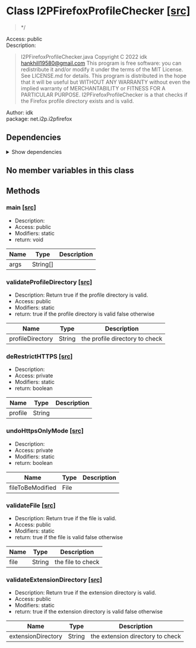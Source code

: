 # Class I2PFirefoxProfileChecker [[src]](src/java/net/i2p/i2pfirefox/I2PFirefoxProfileChecker.java)  

 > */  

Access: public  
Description:  
 > I2PFirefoxProfileChecker.java Copyright C 2022 idk <hankhill19580@gmail.com> This program is free software: you can redistribute it and/or modify it under the terms of the MIT License. See LICENSE.md for details. This program is distributed in the hope that it will be useful but WITHOUT ANY WARRANTY without even the implied warranty of MERCHANTABILITY or FITNESS FOR A PARTICULAR PURPOSE. I2PFirefoxProfileChecker is a that checks if the Firefox profile directory exists and is valid.  

Author: idk   
package: net.i2p.i2pfirefox  

## Dependencies

<details>  
  <summary>  
    Show dependencies  
  </summary>  
  <ul>  
<li>java.io.BufferedReader</li>
<li>java.io.File</li>
<li>java.io.FileReader</li>
<li>java.io.FileWriter</li>
<li>java.io.IOException</li>
  </ul>  
</details>  

## No member variables in this class

## Methods

### main [[src]](src/java/net/i2p/i2pfirefox/I2PFirefoxProfileChecker.java#L30)

+ Description:   
+ Access: public  
+ Modifiers: static 
+ return: void  

| Name | Type | Description |  
| ----- | ----- | ----- |  
| args | String[] |  |  


### validateProfileDirectory [[src]](src/java/net/i2p/i2pfirefox/I2PFirefoxProfileChecker.java#L51)

+ Description: Return true if the profile directory is valid.   
+ Access: public  
+ Modifiers: static 
+ return: true if the profile directory is valid false otherwise   

| Name | Type | Description |  
| ----- | ----- | ----- |  
| profileDirectory | String | the profile directory to check  |  


### deRestrictHTTPS [[src]](src/java/net/i2p/i2pfirefox/I2PFirefoxProfileChecker.java#L84)

+ Description:   
+ Access: private  
+ Modifiers: static 
+ return: boolean  

| Name | Type | Description |  
| ----- | ----- | ----- |  
| profile | String |  |  


### undoHttpsOnlyMode [[src]](src/java/net/i2p/i2pfirefox/I2PFirefoxProfileChecker.java#L104)

+ Description:   
+ Access: private  
+ Modifiers: static 
+ return: boolean  

| Name | Type | Description |  
| ----- | ----- | ----- |  
| fileToBeModified | File |  |  


### validateFile [[src]](src/java/net/i2p/i2pfirefox/I2PFirefoxProfileChecker.java#L140)

+ Description: Return true if the file is valid.   
+ Access: public  
+ Modifiers: static 
+ return: true if the file is valid false otherwise   

| Name | Type | Description |  
| ----- | ----- | ----- |  
| file | String | the file to check  |  


### validateExtensionDirectory [[src]](src/java/net/i2p/i2pfirefox/I2PFirefoxProfileChecker.java#L167)

+ Description: Return true if the extension directory is valid.   
+ Access: public  
+ Modifiers: static 
+ return: true if the extension directory is valid false otherwise   

| Name | Type | Description |  
| ----- | ----- | ----- |  
| extensionDirectory | String | the extension directory to check  |  


